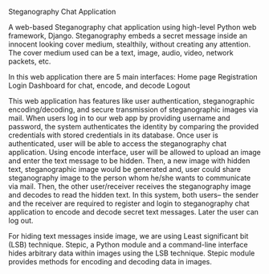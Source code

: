 Steganography Chat Application

A web-based Steganography chat application using high-level Python web framework, Django. 
Steganography embeds a secret message inside an innocent looking cover medium, stealthily, without creating any attention. The cover medium used can be a text, image, audio, video, network packets, etc. 

In this web application there are 5 main interfaces: 
        Home page
        Registration
        Login
        Dashboard for chat, encode, and decode
        Logout

This web application has features like user authentication, steganographic encoding/decoding, and secure transmission of steganographic images via mail. When users log in to our web app by providing username and password, the system authenticates the identity by comparing the provided credentials with stored credentials in its database. Once user is authenticated, user will be able to access the steganography chat application. Using encode interface, user will be allowed to upload an image and enter the text message to be hidden. Then, a new image with hidden text, steganographic image would be generated and, user could share steganography image to the person whom he/she wants to communicate via mail. Then, the other user/receiver receives the steganography image and decodes to read the hidden text. In this system, both users– the sender and the receiver are required to register and login to steganography chat application to encode and decode secret text messages. Later the user can log out.

For hiding text messages inside image, we are using Least significant bit (LSB) technique. Stepic, a Python module and a command-line interface hides arbitrary data within images using the LSB technique. Stepic module provides methods for encoding and decoding data in images.
